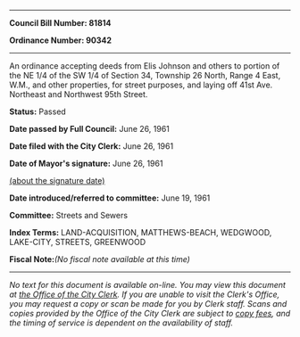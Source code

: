 

********

**Council Bill Number: 81814**
   
**Ordinance Number: 90342**
********

 An ordinance accepting deeds from Elis Johnson and others to portion of the NE 1/4 of the SW 1/4 of Section 34, Township 26 North, Range 4 East, W.M., and other properties, for street purposes, and laying off 41st Ave. Northeast and Northwest 95th Street.

**Status:** Passed
   
**Date passed by Full Council:** June 26, 1961
   
**Date filed with the City Clerk:** June 26, 1961
   
**Date of Mayor's signature:** June 26, 1961
   
[(about the signature date)](/~public/approvaldate.htm)
   
   
   
**Date introduced/referred to committee:** June 19, 1961
   
**Committee:** Streets and Sewers
   
   
**Index Terms:** LAND-ACQUISITION, MATTHEWS-BEACH, WEDGWOOD, LAKE-CITY, STREETS, GREENWOOD

**Fiscal Note:**_(No fiscal note available at this time)_
********

_No text for this document is available on-line. You may view this document at [the Office of the City Clerk](http://www.seattle.gov/leg/clerk/contactUs.htm). If you are unable to visit the Clerk's Office, you may request a copy or scan be made for you by Clerk staff. Scans and copies provided by the Office of the City Clerk are subject to [copy fees](http://clerk.seattle.gov/~public/clerkfees.htm), and the timing of service is dependent on the availability of staff._

